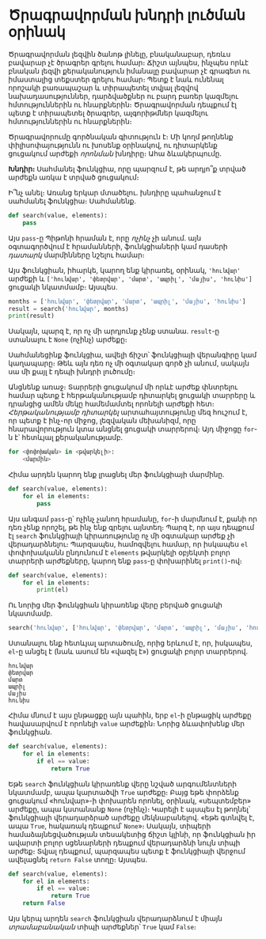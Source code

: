 # Ծրագրավորման խնդրի լուծման օրինակ

Ծրագրավորման լեզվին ծանոթ լինելը, բնականաբար, դեռևս բավարար չէ
ծրագրեր գրելու համար։ Ճիշտ այնպես, ինչպես որևէ բնական լեզվի
քերականություն իմանալը բավարար չէ գրագետ ու իմաստալից տեքստեր
գրելու համար։ Պետք է նաև ունենալ որոշակի բառապաշար և տիրապետել
տվյալ լեզվով նախադասություններ, դարձվածքներ ու բարդ բառեր կազմելու
հմտություններին ու հնարքներին։ Ծրագրավորման դեպքում էլ պետք է
տիրապետել ծրագրեր, ալգորիթմներ կազմելու հմտություններին ու
հնարքներին։

Ծրագրավորումը գործնական գիտություն է։ Մի կողմ թողնենք փիլիսոփայությունն
ու խոսենք օրինակով, ու դիտարկենք ցուցակում արժեքի _որոնման_ խնդիրը։ 
Ահա ձևակերպումը.

__Խնդիր։__ Սահմանել ֆունկցիա, որը պարզում է, թե արդյո՞ք տրված
արժեքն առկա է տրված ցուցակում։

Ի՞նչ անել։ Առանց երկար մտածելու. խնդիրը պահանջում է սահմանել 
ֆունկցիա։ Սահմանենք.

```Python
def search(value, elements):
    pass
```

Այս `pass`-ը Պիթոնի հրաման է, որը _ոչինչ_ չի անում. այն օգտագործվում
է հրամանների, ֆունկցիաների կամ դասերի _դատարկ_ մարմինները նշելու
համար։

Այս ֆունկցիան, իհարկե, կարող ենք կիրառել, օրինակ, `'հունվար'` արժեքի
և `['հունվար', 'փետրվար', 'մարտ', 'ապրիլ', 'մայիս', 'հունիս']` 
ցուցակի նկատմամբ։ Այսպես.

```Python
months = ['հունվար', 'փետրվար', 'մարտ', 'ապրիլ', 'մայիս', 'հունիս']
result = search('հունվար', months)
print(result)
```

Սակայն, պարզ է, որ ոչ մի արդյունք չենք ստանա. `result`-ը ստանալու է
`None` (ոչինչ) արժեքը։

Սահմանեցինք ֆունկցիա, ավելի ճիշտ՝ ֆունկցիայի վերանգիրը կամ կաղապարը։
Թեև այն դեռ ոչ մի օգտակար գործ չի անում, սակայն սա մի քայլ է դեպի 
խնդրի լուծումը։

Անցնենք առաջ։ Տարրերի ցուցակում մի որևէ արժեք փնտրելու համար պետք
է հերթականությամբ դիտարկել ցուցակի տարրերը և դրանցից ամեն մեկը 
համեմամտել որոնելի արժեքի հետ։ _Հերթականությամբ դիտարկել_ 
արտահայտությունը մեզ հուշում է, որ պետք է ինչ-որ միջոց, լեզվական
մեխանիզմ, որը հնարավորություն կտա անցնել ցուցակի տարրերով։ Այդ
միջոցը `for`-ն է՝ հետևյալ քերականությամբ.

```Python
for <փոփոխական> in <թվարկելի>:
    <մարմին>
```

Հիմա արդեն կարող ենք լրացնել մեր ֆունկցիայի մարմինը.

```Python
def search(value, elements):
    for el in elements:
        pass
```

Այս անգամ `pass`-ը՝ ոչինչ չանող հրամանը, `for`-ի մարմնում է, քանի
որ դեռ չենք որոշել, թե ինչ ենք գրելու այնտեղ։ Պարզ է, որ այս դեպքում 
էլ `search` ֆունկցիայի կիրառությունը ոչ մի օգտակար արժեք չի 
վերադարձնելու։ Պարզապես, համոզվելու համար, որ իսկապես `el`
փոփոխականն ընդունում է `elements` թվարկելի օբյեկտի բոլոր տարրերի
արժեքները, կարող ենք `pass`-ը փոխարինել `print()`-ով։

```Python
def search(value, elements):
    for el in elements:
        print(el)
```

Ու նորից մեր ֆունկցիան կիրառենք վերը բերված ցուցակի նկատմամբ.

```Python
search('հունվար', ['հունվար', 'փետրվար', 'մարտ', 'ապրիլ', 'մայիս', 'հունիս'])
```

Ստանալու ենք հետևյալ արտածումը, որից երևում է, որ, իսկապես, `el`-ը 
անցել է (նաև ասում են «վազել է») ցուցակի բոլոր տարրերով.

```
հունվար
փետրվար
մարտ
ապրիլ
մայիս
հունիս
```

Հիմա մնում է այս ընթացքը այն պահին, երբ `el`-ի ընթացիկ արժեքը 
հավասարվում է որոնելի `value` արժեքին։ Նորից ձևափոխենք մեր 
ֆունկցիան.

```Python
def search(value, elements):
    for el in elements:
        if el == value:
            return True
```

Եթե `search` ֆունկցիան կիրառենք վերը նշված արգումենտների նկատմամբ,
ապա կարտածվի `True` արժեքը։ Բայց եթե փորձենք ցուցակում «հունվար»-ի 
փոխարեն որոնել, օրինակ, «սեպտեմբեր» արժեքը, ապա կստանանք `None`
(ոչինչ)։ Կարելի է այսպես էլ թողնել՝ ֆունկցիայի վերադարձրած արժեքը
մեկնաբանելով. «եթե գտնվել է, ապա `True`, հակառակ դեպքում՝ `None`»։
Սակայն, տիպերի համաձայնեցվածության տեսակետից ճիշտ կլինի, որ
ֆունկցիան իր ավարտի բոլոր սցենարների դեպքում վերադարձնի նույն տիպի
արժեք։ Տվյալ դեպքում, պարզապես պետք է ֆունկցիայի վերջում ավելացնել
`return False` տողը։ Այսպես.

```Python
def search(value, elements):
    for el in elements:
        if el == value:
            return True
    return False
```

Այս կերպ արդեն `search` ֆունկցիան վերադարձնում է միայն _տրամաբանական_
տիպի արժեքներ՝ `True` կամ `False`։
